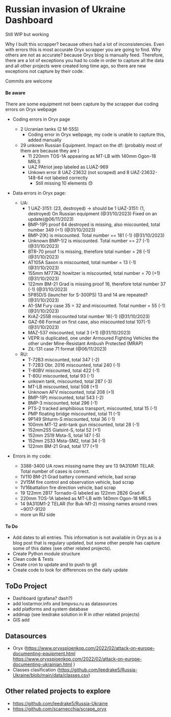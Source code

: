 # Russian invasion of Ukraine Dashboard
Still WIP but working

Why I built this scrapper? because others had a lot of inconsistencies. Even with errors this is most accurate Oryx scrapper you are going to find.
Why others are not as accurate? because Oryx blog is manually feed. Therefore, there are a lot of exceptions you had to code in order to capture all the data and all other projects were created long time ago, so there are new exceptions not capture by their code.

Commits are welcome

#### Be aware
There are some equipment not been capture by the scrapper due coding errors on Oryx webpage
- Coding errors in Oryx page
    - 2 Ucranian tanks (2 M-55S)
        - Coding error in Oryx webpage, my code is unable to capture this, added manually
    - 29 unkown Russian Equipment. Impact on the df: (probably most of them are because they are )
        - 11 220mm TOS-1A appearing as MT-LB with 140mm Ogon-18 MRLS
        - UAZ PAtriot jeep labeled as LUAZ-969
        - Unkown error 8 UAZ-23632 (not scraped) and 8 UAZ-23632-148-64 not labeled correctly
            - Still missing 10 elements 😓
- Data errors in Oryx page:
    - UA:
        - 1 UAZ-3151: (23, destroyed) -> should be  1 UAZ-3151: (1, destroyed) On Russian equipment (@31/10/2023) Fixed on an update(@06/11/2023)
        - BMP-1(P) proof 64 destroyed is missing, also miscounted, total number 349 (+1) (@31/10/2023)
        - BMP-2(K) is miscounted. Total number == 181 (-1) (@31/10/2023)
        - Unknown BMP-1/2 is miscounted. Total number == 27 (-1) (@31/10/2023)
        - BTR-70 proof 1 is missing, therefore total number = 28 (-1) (@31/10/2023)
        - AT105A Saxon is miscounted, total number = 13 (-1) (@31/10/2023)
        - 155mm M777A2 howitzer is miscounted, total number = 70 (+1) (@31/10/2023)
        - 122mm BM-21 Grad is missing proof 16, therefore total number 37 (-1) (@31/10/2023)
        - 5P85D/S (launcher for S-300PS) 13 and 14 are repeated? (@31/10/2023)
        - A1-SM Fury case 35 = 32 and miscounted. Total number = 55 (-1) (@31/10/2023)
        - KrAZ-255B miscounted total number 16(-1) (@31/10/2023)
        - GAZ-66 Format on first case, also miscounted total 107(-1) (@31/10/2023)
        - MAZ-537 miscounted, total 3 (+1) (@31/10/2023)
        - VEPR is duplicated, one under Armoured Fighting Vehicles the other under Mine-Resistant Ambush Protected (MRAP)
        - ZiL-131 case 71 format (@06/11/2023)
    - RU:
        - T-72B3 miscounted, total 347 (-2)
        - T-72B3 Obr. 2016 miscounted, total 240 (-1)
        - T-80BV miscounted, total 422 (-1)
        - T-80U miscounted, total 93 (-1)
        - unkown tank, miscounted, total 287 (-3)
        - MT-LB miscounted, total 508 (+1)
        - Unknown AFV miscounted, total 208 (+1)
        - BMP-1(P) miscounted, total 543 (-2)
        - BMP-3 miscounted, total 296 (-1)
        - PTS-2  tracked amphibious transport, miscounted, total 15 (-1)
        - PMP floating bridge miscounted, total 11 (-1)
        - 9P149 Shturm-S miscounted, total 36 (-1)
        - 100mm MT-12 anti-tank gun miscounted, total 28 (-1)
        - 152mm2S5 Giatsint-S, total 52 (+1)
        - 152mm 2S19 Msta-S, total 147 (-5)
        - 152mm 2S33 Msta-SM2, total 34 (-1)
        - 122mm BM-21 Grad, total 177 (+1)

- Errors in my code:
    - 3388-3400 UA rows missing name they are 13 9A310M1 TELAR. Total number of cases is correct.
    - 1V110 BM-21 Grad battery command vehicle, bad scrap
    - 2V15M fire control and observation vehicle, bad scrap
    - 1V16battalion fire direction vehicle, bad scrap
    - 19 122mm 2B17 Tornado-G labeled as 122mm 2B26 Grad-K
    - 220mm TOS-1A labeled as MT-LB with 140mm Ogon-18 MRLS
    - 14 9A310M1-2 TELAR (for Buk-M1-2) missing names around rows ~9017-9120
    - more un RU side




#### To Do
- Add dates to all entries. This information is not available in Oryx as is a blog post that is regulary updated, but some other people has capture some of this dates (see other related projects).
- Create Python module structure
- Clean code & Tests
- Create cron to update and to push to git
- Create code to look for differences on the daily update

## ToDo Project
- Dashboard (grafana? dash?)
- add lostarmor.info and bmpvsu.ru as datasources
- add platforms and system database
- addmap (see leedrake solution in R in other related projects)
- GIS add

## Datasources
- Oryx (https://www.oryxspioenkop.com/2022/02/attack-on-europe-documenting-equipment.html
        https://www.oryxspioenkop.com/2022/02/attack-on-europe-documenting-ukrainian.html )
- Classes clasification (https://github.com/leedrake5/Russia-Ukraine/blob/main/data/classes.csv)


## Other related projects to explore
- https://github.com/leedrake5/Russia-Ukraine
- https://github.com/scarnecchia/scrape_oryx


